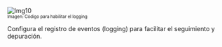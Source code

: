 ![Img10](/img/bot/img10.png)\
<sub><sup>Imagen: Código para habilitar el logging</sup></sub>

Configura el registro de eventos (logging) para 
facilitar el seguimiento y depuración.
